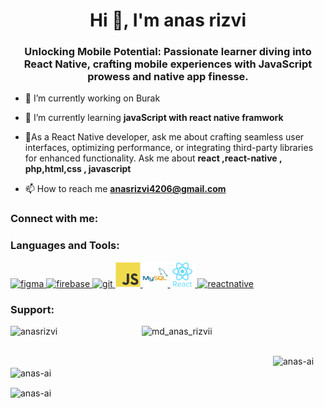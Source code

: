 <h1 align="center">Hi 👋, I'm anas rizvi</h1>
<h3 align="center">Unlocking Mobile Potential: Passionate learner diving into React Native, crafting mobile experiences with JavaScript prowess and native app finesse.</h3>

- 🔭 I’m currently working on Burak

- 🌱 I’m currently learning **javaScript with react native framwork**

- 💬As a React Native developer, ask me about crafting seamless user interfaces, optimizing performance, or integrating third-party libraries for enhanced functionality. Ask me about **react ,react-native , php,html,css , javascript**

- 📫 How to reach me **anasrizvi4206@gmail.com**

<h3 align="left">Connect with me:</h3>
<p align="left">
</p>

<h3 align="left">Languages and Tools:</h3>
<p align="left"> <a href="https://www.figma.com/" target="_blank" rel="noreferrer"> <img src="https://www.vectorlogo.zone/logos/figma/figma-icon.svg" alt="figma" width="40" height="40"/> </a> <a href="https://firebase.google.com/" target="_blank" rel="noreferrer"> <img src="https://www.vectorlogo.zone/logos/firebase/firebase-icon.svg" alt="firebase" width="40" height="40"/> </a> <a href="https://git-scm.com/" target="_blank" rel="noreferrer"> <img src="https://www.vectorlogo.zone/logos/git-scm/git-scm-icon.svg" alt="git" width="40" height="40"/> </a> <a href="https://developer.mozilla.org/en-US/docs/Web/JavaScript" target="_blank" rel="noreferrer"> <img src="https://raw.githubusercontent.com/devicons/devicon/master/icons/javascript/javascript-original.svg" alt="javascript" width="40" height="40"/> </a> <a href="https://www.mysql.com/" target="_blank" rel="noreferrer"> <img src="https://raw.githubusercontent.com/devicons/devicon/master/icons/mysql/mysql-original-wordmark.svg" alt="mysql" width="40" height="40"/> </a> <a href="https://reactjs.org/" target="_blank" rel="noreferrer"> <img src="https://raw.githubusercontent.com/devicons/devicon/master/icons/react/react-original-wordmark.svg" alt="react" width="40" height="40"/> </a> <a href="https://reactnative.dev/" target="_blank" rel="noreferrer"> <img src="https://reactnative.dev/img/header_logo.svg" alt="reactnative" width="40" height="40"/> </a> </p>

<h3 align="left">Support:</h3>
<p><a href="https://www.buymeacoffee.com/anasrizvi"> <img align="left" src="https://cdn.buymeacoffee.com/buttons/v2/default-yellow.png" height="50" width="210" alt="anasrizvi" /></a><a href="https://ko-fi.com/md_anas_rizvii"> <img align="left" src="https://cdn.ko-fi.com/cdn/kofi3.png?v=3" height="50" width="210" alt="md_anas_rizvii" /></a></p><br><br>

<p><img align="left" src="https://github-readme-stats.vercel.app/api/top-langs?username=anas-ai&show_icons=true&locale=en&layout=compact" alt="anas-ai" /></p>

<p>&nbsp;<img align="center" src="https://github-readme-stats.vercel.app/api?username=anas-ai&show_icons=true&locale=en" alt="anas-ai" /></p>

<p><img align="center" src="https://github-readme-streak-stats.herokuapp.com/?user=anas-ai&" alt="anas-ai" /></p>
